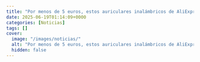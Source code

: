 ```yaml
---
title: "Por menos de 5 euros, estos auriculares inalámbricos de AliExpress son el mini-chollo del día"
date: 2025-06-19T01:14:09+0000
categories: [Noticias]
tags: []
cover:
  image: "/images/noticias/"
  alt: "Por menos de 5 euros, estos auriculares inalámbricos de AliExpress son el mini-chollo del día"
  hidden: false
---
```



